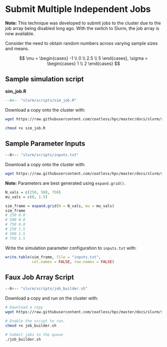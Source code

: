 # Submit Multiple Independent Jobs

**Note:** This technique was developed to submit jobs to the cluster due to 
the job array being disabled long ago. With the switch to Slurm, the job array
is now available.

Consider the need to obtain random numbers across varying sample sizes and means.

$$
\mu = \begin{cases}
-1 \\
0 \\
2.5 \\
5
\end{cases}, \sigma = \begin{cases}
1 \\
2
\end{cases}
$$

## Sample simulation script

**sim_job.R**

```r
--8<-- "slurm/scripts/sim_job.R"
```

Download a copy onto the cluster with:

```bash
wget https://raw.githubusercontent.com/coatless/hpc/master/docs/slurm/scripts/sim_job.R

chmod +x sim_job.R
```

## Sample Parameter Inputs

```bash
--8<-- "slurm/scripts/inputs.txt"
```

Download a copy onto the cluster with:

```bash
wget https://raw.githubusercontent.com/coatless/hpc/master/docs/slurm/scripts/inputs.txt
```

**Note:** Parameters are best generated using `expand.grid()`. 

```r
N_vals = c(250, 500, 750)
mu_vals = c(0, 1.5)

sim_frame = expand.grid(N = N_vals, mu = mu_vals)
sim_frame
# 250 0.0
# 500 0.0
# 750 0.0
# 250 1.5
# 500 1.5
# 750 1.5
```

Write the simulation parameter configuration to `inputs.txt` with:

```r
write.table(sim_frame, file = "inputs.txt", 
            col.names = FALSE, row.names = FALSE)
```


## Faux Job Array Script

```bash
--8<-- "slurm/scripts/job_builder.sh"
```

Download a copy and run on the cluster with:

```bash
# Download a copy
wget https://raw.githubusercontent.com/coatless/hpc/master/docs/slurm/scripts/job_builder.sh

# Enable the script to run.
chmod +x job_builder.sh

# Submit jobs to the queue
./job_builder.sh
```
